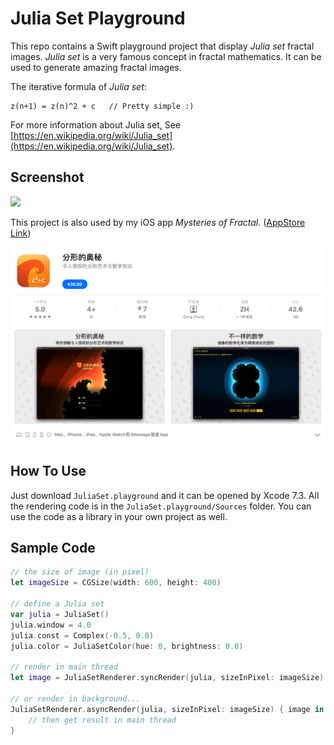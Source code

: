 # Julia Set Playground

This repo contains a Swift playground project that display *Julia set* fractal images. *Julia set* is a very famous concept in fractal mathematics. It can be used to generate amazing fractal images.

The iterative formula of *Julia set*:

```
z(n+1) = z(n)^2 + c   // Pretty simple :)
```

For more information about Julia set, See [https://en.wikipedia.org/wiki/Julia_set](https://en.wikipedia.org/wiki/Julia_set).

## Screenshot

![](https://github.com/gongzhang/julia-set-playground/blob/master/Images/playground.png)

This project is also used by my iOS app *Mysteries of Fractal*. ([AppStore Link](https://itunes.apple.com/app/id1086527481))

![](https://github.com/gongzhang/julia-set-playground/blob/master/Images/appstore.png)

## How To Use

Just download `JuliaSet.playground` and it can be opened by Xcode 7.3. All the rendering code is in the `JuliaSet.playground/Sources` folder. You can use the code as a library in your own project as well.

## Sample Code

```swift
// the size of image (in pixel)
let imageSize = CGSize(width: 600, height: 400)

// define a Julia set
var julia = JuliaSet()
julia.window = 4.0
julia.const = Complex(-0.5, 0.0)
julia.color = JuliaSetColor(hue: 0, brightness: 0.8)

// render in main thread
let image = JuliaSetRenderer.syncRender(julia, sizeInPixel: imageSize)

// or render in background...
JuliaSetRenderer.asyncRender(julia, sizeInPixel: imageSize) { image in
    // then get result in main thread
}
```

